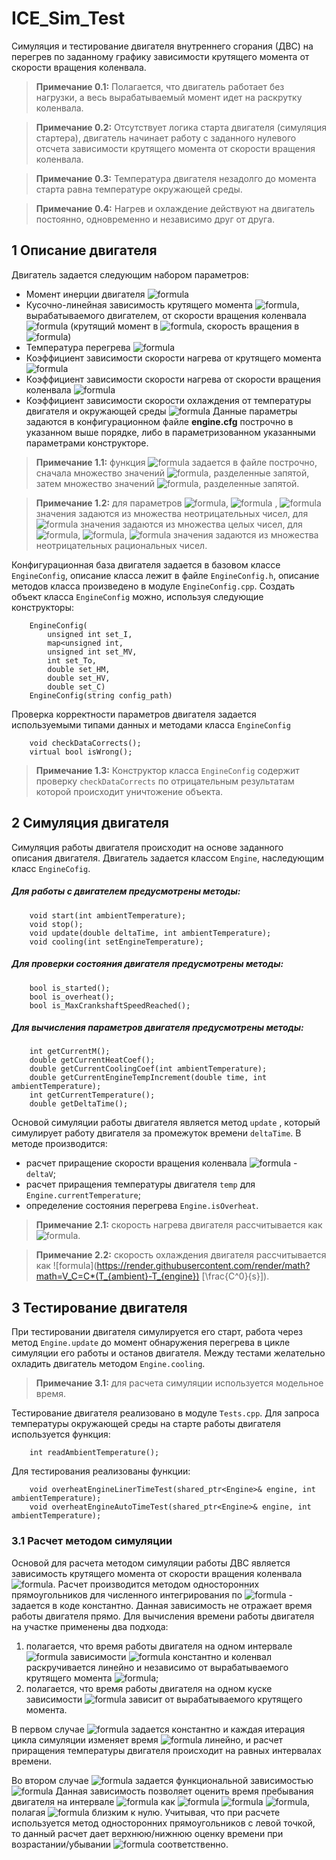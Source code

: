 # ICE_Sim_Test
Симуляция и тестирование двигателя внутреннего сгорания (ДВС) на перегрев по заданному графику зависимости крутящего момента от скорости вращения коленвала. 
>**Примечание 0.1:** Полагается, что двигатель работает без нагрузки, а весь вырабатываемый момент идет на раскрутку коленвала. 


>**Примечание 0.2:** Отсутствует логика старта двигателя (симуляция стартера), двигатель начинает работу с заданного нулевого отсчета зависимости крутящего момента от скорости вращения коленвала.

>**Примечание 0.3:** Температура двигателя незадолго до момента старта равна температуре окружающей среды.

>**Примечание 0.4:** Нагрев и охлаждение действуют на двигатель постоянно, одновременно и независимо друг от друга.

## 1 Описание двигателя
Двигатель задается следующим набором параметров:

 - Момент инерции двигателя ![formula](https://render.githubusercontent.com/render/math?math=I (kg*m^{2}))
 - Кусочно-линейная зависимость крутящего момента ![formula](https://render.githubusercontent.com/render/math?math=M), вырабатываемого
   двигателем, от скорости вращения коленвала ![formula](https://render.githubusercontent.com/render/math?math=V) (крутящий момент в ![formula](https://render.githubusercontent.com/render/math?math=N*m),
   скорость вращения в ![formula](https://render.githubusercontent.com/render/math?math=\frac{rad}{s}))
 - Температура перегрева ![formula](https://render.githubusercontent.com/render/math?math=T_{o} (C^{0}))     
 - Коэффициент зависимости скорости нагрева от крутящего момента ![formula](https://render.githubusercontent.com/render/math?math=H_M (\frac{C^{0}} {N*m*s}))
 - Коэффициент зависимости скорости нагрева от скорости вращения коленвала ![formula](https://render.githubusercontent.com/render/math?math=H_V (\frac{C^{0}*s}{rad^{2}}))
 - Коэффициент зависимости скорости охлаждения от температуры двигателя и окружающей среды ![formula](https://render.githubusercontent.com/render/math?math=C (\frac{1}{s}))
Данные параметры задаются в конфигурационном файле **engine.cfg** построчно в указанном выше порядке, либо в параметризованном указанными параметрами конструкторе.
> **Примечание 1.1:** функция ![formula](https://render.githubusercontent.com/render/math?math=M(V)) задается в файле построчно, сначала множество значений ![formula](https://render.githubusercontent.com/render/math?math=M), разделенные запятой, затем множество значений ![formula](https://render.githubusercontent.com/render/math?math=V), разделенные запятой.


> **Примечание 1.2:** для параметров ![formula](https://render.githubusercontent.com/render/math?math=I), ![formula](https://render.githubusercontent.com/render/math?math=M) , ![formula](https://render.githubusercontent.com/render/math?math=V) значения задаются из множества неотрицательных чисел, для ![formula](https://render.githubusercontent.com/render/math?math=T_{o}) значения задаются из множества целых чисел, для ![formula](https://render.githubusercontent.com/render/math?math=H_M), ![formula](https://render.githubusercontent.com/render/math?math=H_V), ![formula](https://render.githubusercontent.com/render/math?math=C) значения задаются из множества неотрицательных рациональных чисел.

Конфигурационная база двигателя задается в базовом классе `EngineConfig`, описание класса лежит в файле `EngineConfig.h`, описание методов класса произведено в модуле `EngineConfig.cpp`.
Создать объект класса `EngineConfig` можно, используя следующие конструкторы:

		EngineConfig(
			unsigned int set_I, 
			map<unsigned int, 
			unsigned int set_MV, 
			int set_To, 
			double set_HM, 
			double set_HV, 
			double set_C)
		EngineConfig(string config_path)

Проверка корректности параметров двигателя задается используемыми типами данных и методами класса `EngineConfig`

		void checkDataCorrects();
		virtual bool isWrong();

> **Примечание 1.3:** Конструктор класса `EngineConfig` содержит проверку `checkDataCorrects` по отрицательным результатам которой происходит уничтожение объекта.

## 2 Симуляция двигателя
Симуляция работы двигателя происходит на основе заданного описания двигателя. Двигатель задается классом `Engine`, наследующим класс `EngineCofig`.
##### Для работы с двигателем предусмотрены методы:

		void start(int ambientTemperature);
		void stop();
		void update(double deltaTime, int ambientTemperature);
		void cooling(int setEngineTemperature);
	
##### Для проверки состояния двигателя предусмотрены методы:

		bool is_started();
		bool is_overheat();
		bool is_MaxCrankshaftSpeedReached();

##### Для вычисления параметров двигателя предусмотрены методы:

		int getCurrentM();
		double getCurrentHeatCoef();
		double getCurrentCoolingCoef(int ambientTemperature);
		double getCurrentEngineTempIncrement(double time, int ambientTemperature);
		int getCurrentTemperature();
		double getDeltaTime();

Основой симуляции работы двигателя является метод `update` , который симулирует работу двигателя за промежуток времени `deltaTime`. В методе производится:
 - расчет приращение скорости вращения коленвала ![formula](https://render.githubusercontent.com/render/math?math=V) - `deltaV`;
 - расчет приращения температуры двигателя `temp` для `Engine.currentTemperature`;
 - определение состояния перегрева `Engine.isOverheat`.

> **Примечание 2.1:** скорость нагрева двигателя рассчитывается как ![formula](https://render.githubusercontent.com/render/math?math=V_H=M*H_M+V^2*H_V[\frac{C^0}{s}]).


> **Примечание 2.2:** скорость охлаждения двигателя рассчитывается как ![formula](https://render.githubusercontent.com/render/math?math=V_C=C*(T_{ambient}-T_{engine}) [\frac{C^0}{s}]).

## 3 Тестирование двигателя
При тестировании двигателя симулируется его старт, работа через метод `Engine.update` до момент обнаружения перегрева в цикле симуляции его работы и останов двигателя. 
Между тестами желательно охладить двигатель методом `Engine.cooling`.

> **Примечание 3.1:** для расчета симуляции используется модельное время.


Тестирование двигателя реализовано в модуле `Tests.cpp`. Для запроса температуры окружающей среды на старте работы двигателя используется функция:

		int readAmbientTemperature();

Для тестирования реализованы функции:

		void overheatEngineLinerTimeTest(shared_ptr<Engine>& engine, int ambientTemperature);
		void overheatEngineAutoTimeTest(shared_ptr<Engine>& engine, int ambientTemperature);

### 3.1 Расчет методом симуляции
Основой для расчета методом симуляции работы ДВС является зависимость крутящего момента от скорости вращения коленвала ![formula](https://render.githubusercontent.com/render/math?math=M(V)). Расчет производится методом односторонних прямоугольников для численного интегрирования по ![formula](https://render.githubusercontent.com/render/math?math=dV) - задается в коде константно.
Данная зависимость не отражает время работы двигателя прямо. Для вычисления времени работы двигателя на участке применены два подхода:

 1. полагается, что время работы двигателя на одном интервале ![formula](https://render.githubusercontent.com/render/math?math=deltaV) зависимости ![formula](https://render.githubusercontent.com/render/math?math=M(V)) константно и коленвал раскручивается линейно и независимо от вырабатываемого крутящего момента ![formula](https://render.githubusercontent.com/render/math?math=M);
 2. полагается, что время работы двигателя на одном куске зависимости ![formula](https://render.githubusercontent.com/render/math?math=M(V)) зависит от вырабатываемого крутящего момента.

В первом случае ![formula](https://render.githubusercontent.com/render/math?math=deltaTime) задается константно и каждая итерация цикла симуляции изменяет время ![formula](https://render.githubusercontent.com/render/math?math=time) линейно, и расчет приращения температуры двигателя происходит на равных интервалах времени.
	
Во втором случае ![formula](https://render.githubusercontent.com/render/math?math=deltaTime) задается функциональной зависимостью ![formula](https://render.githubusercontent.com/render/math?math=\alpha(M)=\frac{M}{I}.) Данная зависимость позволяет оценить время пребывания двигателя на интервале ![formula](https://render.githubusercontent.com/render/math?math=deltaV) как ![formula](https://render.githubusercontent.com/render/math?math=\Delta) ![formula](https://render.githubusercontent.com/render/math?math=t=\frac{I}{M}*\Delta) ![formula](https://render.githubusercontent.com/render/math?math=V), полагая ![formula](https://render.githubusercontent.com/render/math?math=\frac{\Delta_M}{\Delta_V}) близким к нулю. Учитывая, что при расчете используется метод односторонних прямоугольников с левой точкой, то данный расчет дает верхнюю/нижнюю оценку времени при возрастании/убывании ![formula](https://render.githubusercontent.com/render/math?math=M(V)) соответственно.
